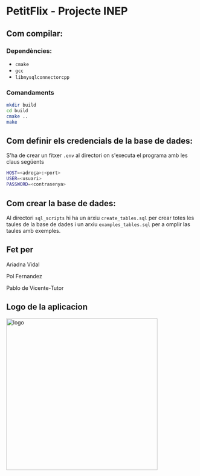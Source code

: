 # PetitFlix - Projecte INEP
## Com compilar:
### Dependències: 
- `cmake`
- `gcc`
- `libmysqlconnectorcpp`

### Comandaments
```bash
mkdir build
cd build
cmake ..
make
```

## Com definir els credencials de la base de dades:
S'ha de crear un fitxer `.env` al directori on s'executa el programa amb les claus següents
```bash
HOST=<adreça>:<port>
USER=<usuari>
PASSWORD=<contrasenya>
```

## Com crear la base de dades:
Al directori `sql_scripts` hi ha un arxiu `create_tables.sql` per crear totes les taules de la base de dades i un arxiu `examples_tables.sql` per a omplir las taules amb exemples.


## Fet per
Ariadna Vidal

Pol Fernandez

Pablo de Vicente-Tutor

## Logo de la aplicacion
<img alt="logo" src="https://github.com/user-attachments/assets/4d8fedc1-72a0-4255-8645-f7aee7894582" width=400 />
